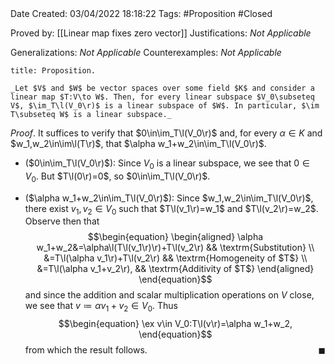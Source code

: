 <br />
<br />

Date Created: 03/04/2022 18:18:22
Tags: #Proposition #Closed

Proved by: [[Linear map fixes zero vector]]
Justifications: _Not Applicable_

Generalizations: _Not Applicable_
Counterexamples: _Not Applicable_

``` ad-Proposition
title: Proposition.

_Let $V$ and $W$ be vector spaces over some field $K$ and consider a linear map $T:V\to W$. Then, for every linear subspace $V_0\subseteq V$, $\im_T\l(V_0\r)$ is a linear subspace of $W$. In particular, $\im T\subseteq W$ is a linear subspace._

```

_Proof_. It suffices to verify that $0\in\im_T\l(V_0\r)$ and, for every $\alpha\in K$ and $w_1,w_2\in\im\l(T\r)$, that $\alpha w_1+w_2\in\im_T\l(V_0\r)$.
* ($0\in\im_T\l(V_0\r)$): Since $V_0$ is a linear subspace, we see that $0\in V_0$. But $T\l(0\r)=0$, so $0\in\im_T\l(V_0\r)$.

* ($\alpha w_1+w_2\in\im_T\l(V_0\r)$): Since $w_1,w_2\in\im_T\l(V_0\r)$, there exist $v_1,v_2\in V_0$ such that $T\l(v_1\r)=w_1$ and $T\l(v_2\r)=w_2$. Observe then that
$$\begin{equation}
    \begin{aligned}
        \alpha w_1+w_2&=\alpha\l(T\l(v_1\r)\r)+T\l(v_2\r) && \textrm{Substitution} \\
        &=T\l(\alpha v_1\r)+T\l(v_2\r) && \textrm{Homogeneity of $T$} \\
        &=T\l(\alpha v_1+v_2\r), && \textrm{Additivity of $T$}
    \end{aligned}
\end{equation}$$
and since the addition and scalar multiplication operations on $V$ close, we see that $v\coloneqq\alpha v_1+v_2\in V_0$. Thus
$$\begin{equation}
    \ex v\in V_0:T\l(v\r)=\alpha w_1+w_2,
\end{equation}$$
from which the result follows.<span style="float:right;">$\blacksquare$</span>
